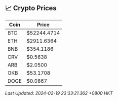 ## 📈 Crypto Prices

| Coin | Price |
| ---- | ----- |
| BTC | $52244.4714 |
| ETH | $2911.6364 |
| BNB | $354.1186 |
| CRV | $0.5638 |
| ARB | $2.0500 |
| OKB | $53.1708 |
| DOGE | $0.0867 |

_Last Updated: 2024-02-19 23:33:21.362 +0800 HKT_